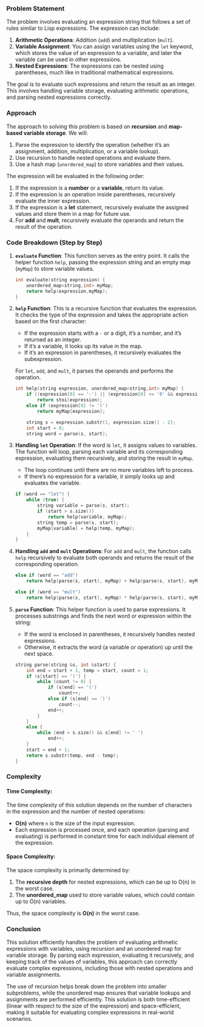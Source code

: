 ### Problem Statement

The problem involves evaluating an expression string that follows a set of rules similar to Lisp expressions. The expression can include:
1. **Arithmetic Operations**: Addition (`add`) and multiplication (`mult`).
2. **Variable Assignment**: You can assign variables using the `let` keyword, which stores the value of an expression to a variable, and later the variable can be used in other expressions.
3. **Nested Expressions**: The expressions can be nested using parentheses, much like in traditional mathematical expressions.

The goal is to evaluate such expressions and return the result as an integer. This involves handling variable storage, evaluating arithmetic operations, and parsing nested expressions correctly.

### Approach

The approach to solving this problem is based on **recursion** and **map-based variable storage**. We will:
1. Parse the expression to identify the operation (whether it’s an assignment, addition, multiplication, or a variable lookup).
2. Use recursion to handle nested operations and evaluate them.
3. Use a hash map (`unordered_map`) to store variables and their values.

The expression will be evaluated in the following order:
1. If the expression is a **number** or a **variable**, return its value.
2. If the expression is an operation inside parentheses, recursively evaluate the inner expression.
3. If the expression is a **let** statement, recursively evaluate the assigned values and store them in a map for future use.
4. For **add** and **mult**, recursively evaluate the operands and return the result of the operation.

### Code Breakdown (Step by Step)

1. **`evaluate` Function**:
   This function serves as the entry point. It calls the helper function `help`, passing the expression string and an empty map (`myMap`) to store variable values.

   ```cpp
   int evaluate(string expression) {
       unordered_map<string,int> myMap;
       return help(expression,myMap);
   }
   ```

2. **`help` Function**:
   This is a recursive function that evaluates the expression. It checks the type of the expression and takes the appropriate action based on the first character:
   - If the expression starts with a `-` or a digit, it’s a number, and it’s returned as an integer.
   - If it’s a variable, it looks up its value in the map.
   - If it’s an expression in parentheses, it recursively evaluates the subexpression.

   For `let`, `add`, and `mult`, it parses the operands and performs the operation.

   ```cpp
   int help(string expression, unordered_map<string,int> myMap) {
       if ((expression[0] == '-') || (expression[0] >= '0' && expression[0] <= '9'))
           return stoi(expression);
       else if (expression[0] != '(')
           return myMap[expression];

       string s = expression.substr(1, expression.size() - 2);
       int start = 0;
       string word = parse(s, start);
   ```

3. **Handling `let` Operation**:
   If the word is `let`, it assigns values to variables. The function will loop, parsing each variable and its corresponding expression, evaluating them recursively, and storing the result in `myMap`.

   - The loop continues until there are no more variables left to process.
   - If there’s no expression for a variable, it simply looks up and evaluates the variable.

   ```cpp
   if (word == "let") {
       while (true) {
           string variable = parse(s, start);
           if (start > s.size())
               return help(variable, myMap);
           string temp = parse(s, start);
           myMap[variable] = help(temp, myMap);                    
       }
   }
   ```

4. **Handling `add` and `mult` Operations**:
   For `add` and `mult`, the function calls `help` recursively to evaluate both operands and returns the result of the corresponding operation.

   ```cpp
   else if (word == "add")
       return help(parse(s, start), myMap) + help(parse(s, start), myMap);

   else if (word == "mult") 
       return help(parse(s, start), myMap) * help(parse(s, start), myMap);
   ```

5. **`parse` Function**:
   This helper function is used to parse expressions. It processes substrings and finds the next word or expression within the string:
   - If the word is enclosed in parentheses, it recursively handles nested expressions.
   - Otherwise, it extracts the word (a variable or operation) up until the next space.

   ```cpp
   string parse(string &s, int &start) {
       int end = start + 1, temp = start, count = 1;
       if (s[start] == '(') {
           while (count != 0) {
               if (s[end] == '(')
                   count++;
               else if (s[end] == ')')
                   count--;
               end++;
           }
       }
       else {
           while (end < s.size() && s[end] != ' ')
               end++;
       }
       start = end + 1;
       return s.substr(temp, end - temp);
   }
   ```

### Complexity

#### Time Complexity:
The time complexity of this solution depends on the number of characters in the expression and the number of nested operations:
- **O(n)** where `n` is the size of the input expression.
- Each expression is processed once, and each operation (parsing and evaluating) is performed in constant time for each individual element of the expression.

#### Space Complexity:
The space complexity is primarily determined by:
1. The **recursive depth** for nested expressions, which can be up to O(n) in the worst case.
2. The **unordered_map** used to store variable values, which could contain up to O(n) variables.

Thus, the space complexity is **O(n)** in the worst case.

### Conclusion

This solution efficiently handles the problem of evaluating arithmetic expressions with variables, using recursion and an unordered map for variable storage. By parsing each expression, evaluating it recursively, and keeping track of the values of variables, this approach can correctly evaluate complex expressions, including those with nested operations and variable assignments.

The use of recursion helps break down the problem into smaller subproblems, while the unordered map ensures that variable lookups and assignments are performed efficiently. This solution is both time-efficient (linear with respect to the size of the expression) and space-efficient, making it suitable for evaluating complex expressions in real-world scenarios.